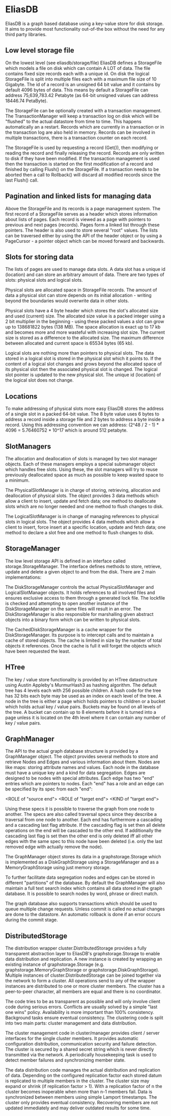 EliasDB
=======
EliasDB is a graph based database using a key-value store for disk storage. It aims to provide most functionality out-of-the box without the need for any third party libraries.

Low level storage file
----------------------
On the lowest level (see eliasdb/storage/file) EliasDB defines a StorageFile which models a file on disk which can contain A LOT of data. The file contains fixed size records each with a unique id. On disk the logical StorageFile is split into multiple files each with a maximum file size of 10 Gigabyte. The id of a record is an unsigned 64 bit value and it contains by default 4096 bytes of data. This means by default a StorageFile can address 75,639,783.42 Petabyte (as 64-bit unsigned values can address 18446.74 PetaByte).

The StorageFile can be optionally created with a transaction management. The TransactionManager will keep a transaction log on disk which will be "flushed" to the actual datastore from time to time. This happens automatically an a restart. Records which are currently in a transaction or in the transaction log are also held in memory. Records can be involved in multiple transactions, there is a transaction counter on each record.

The StorageFile is used by requesting a record (Get()), then modifying or reading the record and finally releasing the record. Records are only written to disk if they have been modified. If the transaction management is used then the transaction is started on the first modification of a record and finished by calling Flush() on the StorageFile. If a transaction needs to be aborted then a call to Rollback() will discard all modified records since the last Flush() call.


Pagination and linked lists for managing data
---------------------------------------------
Above the StorageFile and its records is a page management system. The first record of a StorageFile serves as a header which stores information about lists of pages. Each record is viewed as a page with pointers to previous and next pages (records). Pages form a linked list through these pointers. The header is also used to store several "root" values. The lists can be traversed either by using the API of the header object or by using a PageCursor - a pointer object which can be moved forward and backwards.


Slots for storing data
----------------------------------
The lists of pages are used to manage data slots. A data slot has a unique id (location) and can store an arbitrary amount of data. There are two types of slots: physical slots and logical slots. 

Physical slots are allocated space in StorageFile records. The amount of data a physical slot can store depends on its initial allocation - writing beyond the boundaries would overwrite data in other slots.

Physical slots have a 4 byte header which stores the slot's allocated size and used (current) size. The allocated size value is a packed integer using a 2 bit multiplier in the beginning - using these packed values a slot can grow up to 138681822 bytes (138 MB). The space allocation is exact up to 17 kb and becomes more and more wasteful with increasing slot size. The current size is stored as a difference to the allocated size. The maximum difference between allocated and current space is 65534 bytes (65 kb).

Logical slots are nothing more than pointers to physical slots. The data stored in a logical slot is stored in the physical slot which it points to. If the content of a logical slot changes and grows beyond the allocated space of its physical slot then the associated physical slot is changed. The logical slot pointer is updated to the new physical slot. The unique id (location) of the logical slot does not change.


Locations
---------
To make addressing of physical slots more easy EliasDB stores the address of a single slot in a packed 64-bit value. The 8 byte value uses 6 bytes to address a record inside a storage file and 2 bytes to address a byte inside a record. Using this addressing convention we can address: (2^48 / 2 - 1) * 4096 = 5.76460752 * 10^17 which is around 512 petabyte.


SlotManagers
------------
The allocation and deallocation of slots is managed by two slot manager objects. Each of these managers employs a special submanager object which handles free slots. Using these, the slot managers will try to reuse previously deallocated space as much as possible to keep wasted space to a minimum.

The PhysicalSlotManager is in charge of storing, retrieving, allocation and deallocation of physical slots. The object provides 3 data methods which allow a client to insert, update and fetch data; one method to deallocate slots which are no longer needed and one method to flush changes to disk.

The LogicalSlotManager is in change of managing references to physical slots in logical slots. The object provides 4 data methods which allow a client to insert, force insert at a specific location, update and fetch data; one method to declare a slot free and one method to flush changes to disk.


StorageManager
--------------
The low level storage API is defined in an interface called storage.StorageManager. The interface defines methods to store, retrieve, update and delete a given object to and from the disk. There are 2 main implementations:

The DiskStorageManager controls the actual PhysicalSlotManager and LogicalSlotManager objects. It holds references to all involved files and ensures exclusive access to them through a generated lock file. The lockfile is checked and attempting to open another instance of the DiskStorageManager on the same files will result in an error. The DiskStorageManager is also responsible for marshalling given abstract objects into a binary form which can be written to physical slots.

The CachedDiskStorageManager is a cache wrapper for the DiskStorageManager. Its purpose is to intercept calls and to maintain a cache of stored objects. The cache is limited in size by the number of total objects it references. Once the cache is full it will forget the objects which have been requested the least.


HTree
-----
The key / value store functionality is provided by an HTree datastructure using Austin Appleby's MurmurHash3 as hashing algorithm. The default tree has 4 levels each with 256 possible children. A hash code for the tree has 32 bits each byte may be used as an index on each level of the tree. A node in the tree is either a page which holds pointers to children or a bucket which holds actual key / value pairs. Buckets may be found on all levels of the tree. A bucket can contain up to 8 elements before it is turned into a page unless it is located on the 4th level where it can contain any number of key / value pairs.


GraphManager
------------
The API to the actual graph database structure is provided by a GraphManager object. The object provides several methods to store and retrieve Nodes and Edges and various information about them. Nodes are like maps: storing attribute names and values. Each node in the database must have a unique key and a kind for data segregation. Edges are designed to be nodes with special attributes. Each edge has two "end" entries which are pointers to nodes. Each "end" has a role and an edge can be specified by its spec from each "end":

<ROLE of "source end"> <KIND of edge> <ROLE of "target end"> <KIND of "target end">

Using these specs it is possible to traverse the graph from one node to another. The specs are also called traversal specs since they describe a traversal from one node to another. Each end has furthermore a cascading and a cascading last flag attribute. If the cascading flag is set then all delete operations on the end will be cascaded to the other end. If additionally the cascading last flag is set then the other end is only deleted iff all other edges with the same spec to this node have been deleted (i.e. only the last removed edge with actually remove the node).

The GraphManager object stores its data in a graphstorage.Storage which is implemented as a DiskGraphStorage using a StorageManager and as a MemoryGraphStorage using just memory storage.

To further facilitate data segregation nodes and edges can be stored in different "partitions" of the database. By default the GraphManager will also maintain a full text search index which contains all data stored in the graph database. It is possible to search nodes by word, phrase or direct match.

The graph database also supports transactions which should be used to queue multiple change requests. Unless commit is called no actual changes are done to the datastore. An automatic rollback is done if an error occurs during the commit stage.


DistributedStorage
------------------
The distribution wrapper cluster.DistributedStorage provides a fully transparent abstraction layer to EliasDB's graphstorage.Storage to enable data distribution and replication. A new instance is created by wrapping an existing instance of graphstorage.Storage (e.g. graphstorage.MemoryGraphStorage or graphstorage.DiskGraphStorage). Multiple instances of cluster.DistributedStorage can be joined together via the network to form a cluster. All operations send to any of the wrapper instances are distributed to one or more cluster members. The cluster has a peer-to-peer character, all members are equal and there is no coordinator.

The code tries to be as transparent as possible and will only involve client code during serious errors. Conflicts are usually solved by a simple "last one wins" policy. Availability is more important than 100% consistency. Background tasks ensure eventual consistency. The clustering code is split into two main parts: cluster management and data distribution.

The cluster management code in cluster/manager provides client / server interfaces for the single cluster members. It provides automatic configuration distribution, communication security and failure detection. The cluster is secured by a shared secret string which is never directly transmitted via the network. A periodically housekeeping task is used to detect member failures and synchronizing member state.

The data distribution code manages the actual distribution and replication of data. Depending on the configured replication factor each stored datum is replicated to multiple members in the cluster. The cluster size may expand or shrink (if replication factor > 1). With a replication factor of n the cluster becomes inoperable when more than n-1 members fail. Data is synchronized between members using simple Lamport timestamps. The cluster only provides eventual consistency. Recovering members are not updated immediately and may deliver outdated results for some time.
